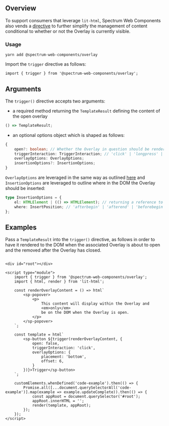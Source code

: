 ## Overview

To support consumers that leverage `lit-html`, Spectrum Web Components also vends a [directive](https://lit.dev/docs/api/directives/) to further simplify the management of content conditional to whether or not the Overlay is currently visible.

### Usage

```
yarn add @spectrum-web-components/overlay
```

Import the `trigger` directive as follows:

```
import { trigger } from '@spectrum-web-components/overlay';
```

## Arguments

The `trigger()` directive accepts two arguments:

-   a required method returning the `TemplateResult` defining the content of the open overlay

```ts
() => TemplateResult;
```

-   an optional options object which is shaped as follows:

```ts
{
    open?: boolean; // Whether the Overlay in question should be rendered open.
    triggerInteraction: TriggerInteraction; // 'click' | 'longpress' | 'hover'
    overlayOptions: OverlayOptions;
    insertionOptions?: InsertionOptions;
}
```

`OverlayOptions` are leveraged in the same way as outlined [here](https://opensource.adobe.com/spectrum-web-components/components/imperative-api/#overlayoptions) and `InsertionOptions` are leveraged to outline where in the DOM the Overlay should be inserted:

```ts
type InsertionOptions = {
    el: HTMLElement | (() => HTMLElement); // returning a reference to the element the Overlay should be inserted adjacent to
    where: InsertPosition; // 'afterbegin' | 'afterend' | 'beforebegin' | 'beforeend'
};
```

## Examples

Pass a `TemplateResult` into the `trigger()` directive, as follows in order to have it rendered to the DOM when the associated Overlay is about to open and the removed after the Overlay has closed.

```html-live

<div id="root"></div>

<script type="module">
    import { trigger } from '@spectrum-web-components/overlay';
    import { html, render } from 'lit-html';

    const renderOverlayContent = () => html`
        <sp-popover>
            <p>
                This content will display within the Overlay and
                <em>only</em>
                be on the DOM when the Overlay is open.
            </p>
        </sp-popover>
    `;

    const template = html`
        <sp-button ${trigger(renderOverlayContent, {
            open: false,
            triggerInteraction: 'click',
            overlayOptions: {
                placement: 'bottom',
                offset: 6,
            }
        })}>Trigger</sp-button>
    `;

    customElements.whenDefined('code-example').then(() => {
        Promise.all([...document.querySelectorAll('code-example')].map(example => example.updateComplete)).then(() => {
            const appRoot = document.querySelector('#root');
            appRoot.innerHTML = '';
            render(template, appRoot);
        });
    });
</script>
```

<script type="module">
    import { trigger } from '@spectrum-web-components/overlay';
    import { html, render } from 'lit-html';

    const renderOverlayContent = () => html`
        <sp-popover>
            <p>
                This content will display within the Overlay and
                <em>only</em>
                be on the DOM when the Overlay is open.
            </p>
        </sp-popover>
    `;

    const template = html`
        <sp-button ${trigger(renderOverlayContent, {
            open: false,
            triggerInteraction: 'click',
            overlayOptions: {
                placement: 'bottom',
                offset: 6,
            }
        })}>Trigger</sp-button>
    `;

    customElements.whenDefined('code-example').then(() => {
        Promise.all([...document.querySelectorAll('code-example')].map(example => example.updateComplete)).then(() => {
            const appRoot = document.querySelector('#root');
            appRoot.innerHTML = '';
            render(template, appRoot);
        });
    });
</script>
